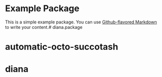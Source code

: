 # Example Package

This is a simple example package. You can use
[Github-flavored Markdown](https://guides.github.com/features/mastering-markdown/)
to write your content.# diana.package
# automatic-octo-succotash
# diana

